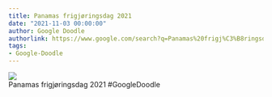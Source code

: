 ```yaml
---
title: Panamas frigjøringsdag 2021
date: "2021-11-03 00:00:00"
author: Google Doodle
authorlink: https://www.google.com/search?q=Panamas%20frigj%C3%B8ringsdag%202021
tags:
- Google-Doodle
---
```

<img src="https://www.google.com/logos/doodles/2021/panama-independence-day-2021-6753651837109126-law.gif" referrerpolicy="no-referrer"><br>Panamas frigjøringsdag 2021 #GoogleDoodle